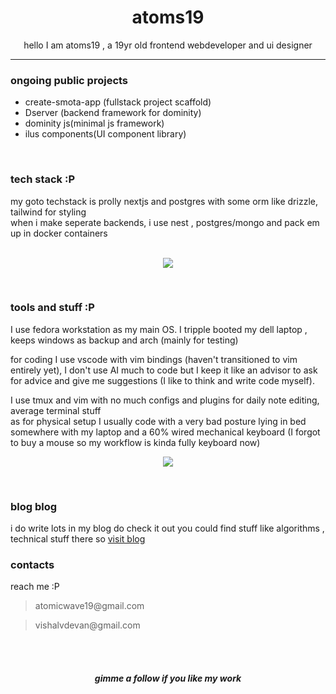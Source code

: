 <H1 align=center >atoms19</H1>
<p align=center >hello I am atoms19 , a 19yr old frontend webdeveloper and ui designer</p>
<hr>
<h3>ongoing public projects</h3>
<ul>
<li>create-smota-app (fullstack project scaffold)</li>
<li>Dserver (backend framework for dominity)</li>
<li>dominity js(minimal js framework)</li>
<li>ilus components(UI component library)</li>
</ul>

<br>



<h3>tech stack :P</h3>
my goto techstack is prolly nextjs and postgres with some orm like drizzle, tailwind for styling <br>
when i make seperate backends, i use nest , postgres/mongo and pack em up in docker containers<br><br>
<p align="center">
 <a href="#">
      <img src="https://skillicons.dev/icons?i=nextjs,nest,postgres,docker,tailwind"/>
</a> 
</p>
<!--   <a href="#">
    <img src="https://skillicons.dev/icons?i=nextjs,react,nest,svelte,tailwind,vercel,postgres,typescript" />
  </a>
<a href="#">
    <img src="https://skillicons.dev/icons?i=html,css,javascript,nodejs,express,vite,bootstrap" />
  </a>
<a href="#">
  <br>
    <img src="https://skillicons.dev/icons?i=c,bash,python,java,mysql,mongodb,linux" />
  </a> -->
<br>
<h3>tools and stuff :P</h3>

I use fedora workstation as my main OS.
I tripple booted my dell laptop , keeps windows as backup and arch (mainly for testing)

for coding I use vscode with vim bindings
(haven't transitioned to vim entirely yet),
I don't use AI much to code but I keep it like an advisor to ask for advice and give me suggestions (I like to think and write code myself).

I use tmux and vim with no much configs and plugins for daily note editing, average terminal stuff 
<br>
as for physical setup I usually code with a very bad posture lying in bed somewhere with my laptop and a 60% wired mechanical keyboard (I forgot to buy a mouse so my workflow is kinda fully keyboard now)

<p align="center">
 <a href="#">
      <img src="https://skillicons.dev/icons?i=linux,vscode,bash,vim,arch"/>
</a>
</p>
<br>

<h3>blog blog</h3>
i do write lots in my blog do check it out
you could find stuff like algorithms , technical stuff there so 
<a href="https://dev.to/atoms19">
visit blog
</a>

<br>
<h3>contacts</h3>
<p>reach me :P 
<blockquote>atomicwave19@gmail.com</blockquote>
<blockquote>
vishalvdevan@gmail.com
</blockquote>
</p>
<br><br>
<h5 align="center">gimme a follow if you like my work</h5>



